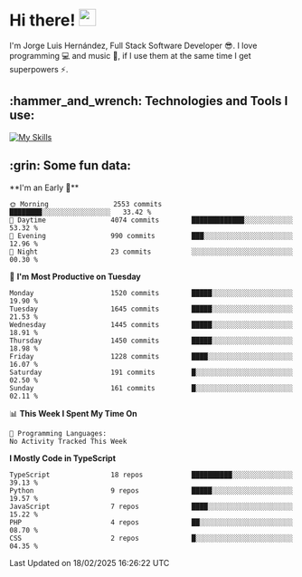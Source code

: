 <h1 align="left">
 <abc>
  <br>Hi there! <img src="https://user-images.githubusercontent.com/42378118/110234147-e3259600-7f4e-11eb-95be-0c4047144dea.gif" width="30"><br>
 </abc>
</h1>

I'm Jorge Luis Hernández, Full Stack Software Developer :sunglasses:. I love programming :computer: and music :musical_score:, if I use them at the same time I get superpowers :zap:. 


<h2 align="left">:hammer_and_wrench: Technologies and Tools I use:</h2>

[![My Skills](https://skillicons.dev/icons?i=js,ts,html,css,py,vue,react,next,nest,postgres,mysql)](https://skillicons.dev)

<h2 align="left">:grin: Some fun data:</h2>
<!--START_SECTION:waka-->
**I'm an Early 🐤** 

```text
🌞 Morning                2553 commits        ████████░░░░░░░░░░░░░░░░░   33.42 % 
🌆 Daytime                4074 commits        █████████████░░░░░░░░░░░░   53.32 % 
🌃 Evening                990 commits         ███░░░░░░░░░░░░░░░░░░░░░░   12.96 % 
🌙 Night                  23 commits          ░░░░░░░░░░░░░░░░░░░░░░░░░   00.30 % 
```
📅 **I'm Most Productive on Tuesday** 

```text
Monday                   1520 commits        █████░░░░░░░░░░░░░░░░░░░░   19.90 % 
Tuesday                  1645 commits        █████░░░░░░░░░░░░░░░░░░░░   21.53 % 
Wednesday                1445 commits        █████░░░░░░░░░░░░░░░░░░░░   18.91 % 
Thursday                 1450 commits        █████░░░░░░░░░░░░░░░░░░░░   18.98 % 
Friday                   1228 commits        ████░░░░░░░░░░░░░░░░░░░░░   16.07 % 
Saturday                 191 commits         █░░░░░░░░░░░░░░░░░░░░░░░░   02.50 % 
Sunday                   161 commits         █░░░░░░░░░░░░░░░░░░░░░░░░   02.11 % 
```


📊 **This Week I Spent My Time On** 

```text
💬 Programming Languages: 
No Activity Tracked This Week
```

**I Mostly Code in TypeScript** 

```text
TypeScript               18 repos            ██████████░░░░░░░░░░░░░░░   39.13 % 
Python                   9 repos             █████░░░░░░░░░░░░░░░░░░░░   19.57 % 
JavaScript               7 repos             ████░░░░░░░░░░░░░░░░░░░░░   15.22 % 
PHP                      4 repos             ██░░░░░░░░░░░░░░░░░░░░░░░   08.70 % 
CSS                      2 repos             █░░░░░░░░░░░░░░░░░░░░░░░░   04.35 % 
```




 Last Updated on 18/02/2025 16:26:22 UTC
<!--END_SECTION:waka-->
